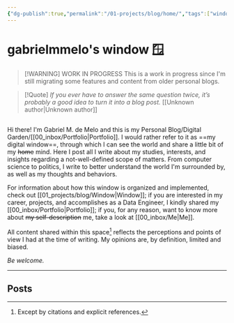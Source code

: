 ```yaml
---
{"dg-publish":true,"permalink":"/01-projects/blog/home/","tags":["window-post","gardenEntry"],"dgShowLocalGraph":true}
---
```


# gabrielmmelo's window 🪟


> [!WARNING] WORK IN PROGRESS
> This is a work in progress since I'm still migrating some features and content from older personal blogs.


> [!Quote] *If you ever have to answer the same question twice, it’s probably a good idea to turn it into a blog post.* [[Unknown author\|Unknown author]]

## 
Hi there! I'm Gabriel M. de Melo and this is my Personal Blog/Digital Garden/[[00_inbox/Portfolio\|Portfolio]]. I would rather refer to it as ==my digital window==, through which I can see the world and share a little bit of my ~~home~~ mind. Here I post all I write about my studies, interests, and insights regarding a not-well-defined scope of matters. From computer science to politics, I write to better understand the world I'm surrounded by, as well as my thoughts and behaviors.

For information about how this window is organized and implemented, check out [[01_projects/blog/Window\|Window]]; if you are interested in my career, projects, and accomplishes as a Data Engineer, I kindly shared my [[00_inbox/Portfolio\|Portfolio]]; if you, for any reason, want to know more about ~~my self-description~~ me, take a look at [[00_inbox/Me\|Me]].

All content shared within this space[^1] reflects the perceptions and points of view I had at the time of writing. My opinions are, by definition, limited and biased.

*Be welcome.*

[^1]: Except by citations and explicit references.

---

## Posts

